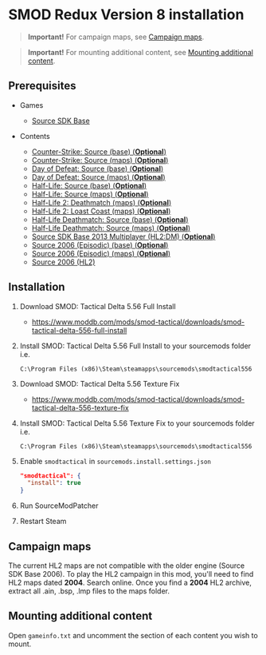 # SMOD Redux Version 8 installation

> **Important!** For campaign maps, see [Campaign maps](#campaign-maps).

> **Important!** For mounting additional content, see [Mounting additional content](#mounting-additional-content).

## Prerequisites

- Games
  - [Source SDK Base](../../../game-installation/game-installation/source-sdk-base.md)

- Contents
  - [Counter-Strike: Source (base) (**Optional**)](../../../SourceContentInstaller/v0/content-installation/counter-strike-source.md#base-content)
  - [Counter-Strike: Source (maps) (**Optional**)](../../../SourceContentInstaller/v0/content-installation/counter-strike-source.md#maps-content)
  - [Day of Defeat: Source (base) (**Optional**)](../../../SourceContentInstaller/v0/content-installation/day-of-defeat-source.md#base-content)
  - [Day of Defeat: Source (maps) (**Optional**)](../../../SourceContentInstaller/v0/content-installation/day-of-defeat-source.md#maps-content)
  - [Half-Life: Source (base) (**Optional**)](../../../SourceContentInstaller/v0/content-installation/half-life-source.md#base-content)
  - [Half-Life: Source (maps) (**Optional**)](../../../SourceContentInstaller/v0/content-installation/half-life-source.md#maps-content)
  - [Half-Life 2: Deathmatch (maps) (**Optional**)](../../../SourceContentInstaller/v0/content-installation/half-life-2-deathmatch.md#maps-content)
  - [Half-Life 2: Loast Coast (maps) (**Optional**)](../../../SourceContentInstaller/v0/content-installation/half-life-2-lost-coast.md#maps-content)
  - [Half-Life Deathmatch: Source (base) (**Optional**)](../../../SourceContentInstaller/v0/content-installation/half-life-deathmatch-source.md#base-content)
  - [Half-Life Deathmatch: Source (maps) (**Optional**)](../../../SourceContentInstaller/v0/content-installation/half-life-deathmatch-source.md#maps-content)
  - [Source SDK Base 2013 Multiplayer (HL2:DM) (**Optional**)](../../../SourceContentInstaller/v0/content-installation/source-sdk-base-2013-multiplayer.md#hl2dm-content)
  - [Source 2006 (Episodic) (base) (**Optional**)](../../../SourceContentInstaller/v0/content-installation/source-2006.md#episodic-base-content)
  - [Source 2006 (Episodic) (maps) (**Optional**)](../../../SourceContentInstaller/v0/content-installation/source-2006.md#episodic-maps-content)
  - [Source 2006 (HL2)](../../../SourceContentInstaller/v0/content-installation/source-2006.md#hl2-content)

## Installation

1. Download SMOD: Tactical Delta 5.56 Full Install

   - <https://www.moddb.com/mods/smod-tactical/downloads/smod-tactical-delta-556-full-install>

2. Install SMOD: Tactical Delta 5.56 Full Install to your sourcemods folder i.e.

   ```text
   C:\Program Files (x86)\Steam\steamapps\sourcemods\smodtactical556
   ```

3. Download SMOD: Tactical Delta 5.56 Texture Fix

   - <https://www.moddb.com/mods/smod-tactical/downloads/smod-tactical-delta-556-texture-fix>

4. Install SMOD: Tactical Delta 5.56 Texture Fix to your sourcemods folder i.e.

   ```text
   C:\Program Files (x86)\Steam\steamapps\sourcemods\smodtactical556
   ```

5. Enable `smodtactical` in `sourcemods.install.settings.json`

   ```json
   "smodtactical": {
     "install": true
   }
   ```

6. Run SourceModPatcher
7. Restart Steam

## Campaign maps

The current HL2 maps are not compatible with the older engine (Source SDK Base 2006). To play the HL2 campaign in this mod, you'll need to find HL2 maps dated **2004**. Search online. Once you find a **2004** HL2 archive, extract all .ain, .bsp, .lmp files to the maps folder.

## Mounting additional content

Open `gameinfo.txt` and uncomment the section of each content you wish to mount.
